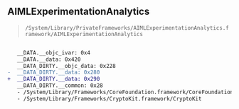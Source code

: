 ## AIMLExperimentationAnalytics

> `/System/Library/PrivateFrameworks/AIMLExperimentationAnalytics.framework/AIMLExperimentationAnalytics`

```diff

   __DATA.__objc_ivar: 0x4
   __DATA.__data: 0x420
   __DATA_DIRTY.__objc_data: 0x228
-  __DATA_DIRTY.__data: 0x280
+  __DATA_DIRTY.__data: 0x290
   __DATA_DIRTY.__common: 0x28
   - /System/Library/Frameworks/CoreFoundation.framework/CoreFoundation
   - /System/Library/Frameworks/CryptoKit.framework/CryptoKit

```
